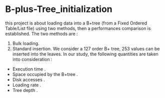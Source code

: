# B-plus-Tree_initialization
this project is about loading data into a B+tree (from a Fixed Ordered Table/List file) using two methods, then a performances comparison is established.
The two methods are : 
1.	Bulk loading.
2.	Standard insertion.
We consider a 127 order B+ tree, 253 values can be inserted into the leaves. In our study, the following quantities are taken into consideration : 
- Execution time .
- Space occupied by the B+tree .
- Disk accesses .
- Loading rate .
- Tree depth .
